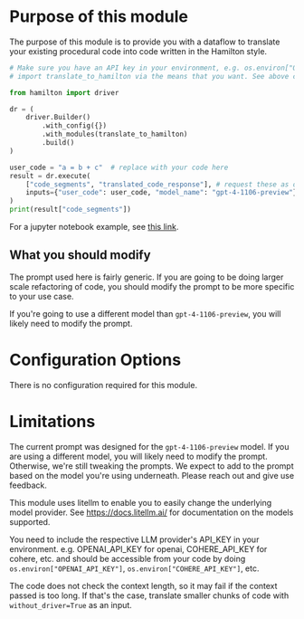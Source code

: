 # Purpose of this module

The purpose of this module is to provide you with a dataflow to translate
your existing procedural code into code written in the Hamilton style.

```python
# Make sure you have an API key in your environment, e.g. os.environ["OPENAI_API_KEY"]
# import translate_to_hamilton via the means that you want. See above code.

from hamilton import driver

dr = (
    driver.Builder()
        .with_config({})
        .with_modules(translate_to_hamilton)
        .build()
)

user_code = "a = b + c"  # replace with your code here
result = dr.execute(
    ["code_segments", "translated_code_response"], # request these as outputs
    inputs={"user_code": user_code, "model_name": "gpt-4-1106-preview"}
)
print(result["code_segments"])
```
For a jupyter notebook example, see [this link](https://github.com/apache/hamilton/tree/main/examples/contrib/notebooks/dagworks-translate_to_hamilton).

## What you should modify

The prompt used here is fairly generic. If you are going to be doing larger scale refactoring
of code, you should modify the prompt to be more specific to your use case.

If you're going to use a different model than `gpt-4-1106-preview`, you will likely need to modify the prompt.

# Configuration Options
There is no configuration required for this module.

# Limitations

The current prompt was designed for the `gpt-4-1106-preview` model. If you are using a different model,
you will likely need to modify the prompt. Otherwise, we're still tweaking the prompts. We expect to add to
the prompt based on the model you're using underneath. Please reach out and give use feedback.

This module uses litellm to enable you to easily change the underlying model provider.
See https://docs.litellm.ai/ for documentation on the models supported.

You need to include the respective LLM provider's API_KEY in your environment.
e.g. OPENAI_API_KEY for openai, COHERE_API_KEY for cohere, etc. and should be
accessible from your code by doing `os.environ["OPENAI_API_KEY"]`, `os.environ["COHERE_API_KEY"]`, etc.

The code does not check the context length, so it may fail if the context passed is too long. If that's
the case, translate smaller chunks of code with `without_driver=True` as an input.
